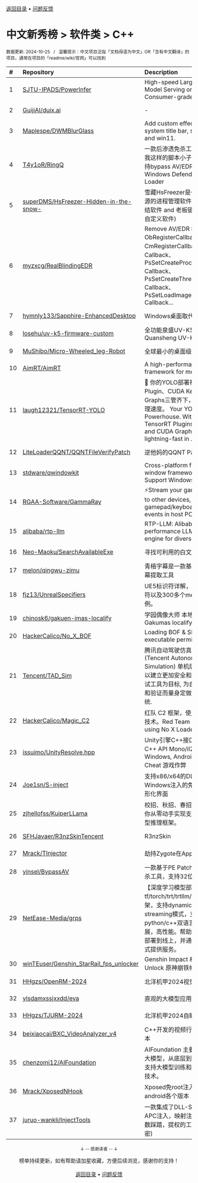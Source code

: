 <a href="https://gitee.com/GrowingGit/GitHub-Chinese-Top-Charts#github中文排行榜">返回目录</a> • <a href="/content/docs/feedback.md">问题反馈</a>

# 中文新秀榜 > 软件类 > C++
<sub>数据更新: 2024-10-25&nbsp;&nbsp;&nbsp;/&nbsp;&nbsp;&nbsp;温馨提示：中文项目泛指「文档母语为中文」OR「含有中文翻译」的项目，通常在项目的「readme/wiki/官网」可以找到</sub>

|#|Repository|Description|Stars|Updated|Created|
|:-|:-|:-|:-|:-|:-|
|1|[SJTU-IPADS/PowerInfer](https://github.com/SJTU-IPADS/PowerInfer)|High-speed Large Language Model Serving on PCs with Consumer-grade GPUs|7936|2024-09-06|2023-12-15|
|2|[GuijiAI/duix.ai](https://github.com/GuijiAI/duix.ai)|-|4464|2024-08-23|2024-05-16|
|3|[Maplespe/DWMBlurGlass](https://github.com/Maplespe/DWMBlurGlass)|Add custom effect to global system title bar, support win10 and win11.|1954|2024-09-03|2024-01-14|
|4|[T4y1oR/RingQ](https://github.com/T4y1oR/RingQ)|一款后渗透免杀工具，助力每一位像我这样的脚本小子快速实现免杀，支持bypass AV/EDR 360 火绒 Windows Defender Shellcode Loader|1114|2024-09-01|2024-05-11|
|5|[superDMS/HsFreezer-Hidden-in-the-snow-](https://github.com/superDMS/HsFreezer-Hidden-in-the-snow-)|雪藏HsFreezer是一款调度计算机资源的进程管理软件 and 游戏暂停冻结软件 and 老板键平替软件 and .....自定义软件)|966|2024-10-17|2024-04-16|
|6|[myzxcg/RealBlindingEDR](https://github.com/myzxcg/RealBlindingEDR)|Remove AV/EDR Kernel ObRegisterCallbacks、CmRegisterCallback、MiniFilter Callback、PsSetCreateProcessNotifyRoutine Callback、PsSetCreateThreadNotifyRoutine Callback、PsSetLoadImageNotifyRoutine Callback...|926|2024-06-21|2023-10-28|
|7|[hymnly133/Sapphire-EnhancedDesktop](https://github.com/hymnly133/Sapphire-EnhancedDesktop)|Windows桌面取代软件|903|2024-10-03|2024-07-15|
|8|[losehu/uv-k5-firmware-custom](https://github.com/losehu/uv-k5-firmware-custom)|全功能泉盛UV-K5/K6固件 Quansheng UV-K5/K6 Firmware|725|2024-10-23|2023-11-30|
|9|[MuShibo/Micro-Wheeled_leg-Robot](https://github.com/MuShibo/Micro-Wheeled_leg-Robot)|全球最小的桌面级双轮腿机器人！|696|2024-09-19|2024-07-20|
|10|[AimRT/AimRT](https://github.com/AimRT/AimRT)|A high-performance runtime framework for modern robotics.|618|2024-10-24|2024-09-23|
|11|[laugh12321/TensorRT-YOLO](https://github.com/laugh12321/TensorRT-YOLO)|🚀 你的YOLO部署神器。TensorRT Plugin、CUDA Kernel、CUDA Graphs三管齐下，享受闪电般的推理速度。  Your YOLO Deployment Powerhouse. With the synergy of TensorRT Plugins, CUDA Kernels, and CUDA Graphs, experience lightning-fast in ...|580|2024-10-18|2024-01-28|
|12|[LiteLoaderQQNT/QQNTFileVerifyPatch](https://github.com/LiteLoaderQQNT/QQNTFileVerifyPatch)|逆他妈的QQNT Patch文件检测|571|2024-09-20|2023-12-12|
|13|[stdware/qwindowkit](https://github.com/stdware/qwindowkit)|Cross-platform frameless window framework for Qt. Support Windows, macOS, Linux.|558|2024-09-15|2023-11-29|
|14|[RGAA-Software/GammaRay](https://github.com/RGAA-Software/GammaRay)|⚡️Stream your games and desktop to other devices, and replay gamepad/keyboard/mouse events in host PC|546|2024-10-22|2024-04-18|
|15|[alibaba/rtp-llm](https://github.com/alibaba/rtp-llm)|RTP-LLM: Alibaba's high-performance LLM inference engine for diverse applications.|533|2024-10-14|2023-12-27|
|16|[Neo-Maoku/SearchAvailableExe](https://github.com/Neo-Maoku/SearchAvailableExe)|寻找可利用的白文件|446|2024-05-14|2024-03-05|
|17|[melon/qingwu-zimu](https://github.com/melon/qingwu-zimu)|青梧字幕是一款基于whisper的AI字幕提取工具|428|2024-08-21|2024-02-27|
|18|[fjz13/UnrealSpecifiers](https://github.com/fjz13/UnrealSpecifiers)|UE5标识符详解，包含100多个标识符以及300多个meta的解释和示例。|418|2024-10-23|2024-04-04|
|19|[chinosk6/gakuen-imas-localify](https://github.com/chinosk6/gakuen-imas-localify)|学园偶像大师 本地化插件 / Gakumas localify plugin|382|2024-09-05|2024-05-17|
|20|[HackerCalico/No_X_BOF](https://github.com/HackerCalico/No_X_BOF)|Loading BOF & ShellCode without executable permission memory.|341|2024-10-23|2024-02-06|
|21|[Tencent/TAD_Sim](https://github.com/Tencent/TAD_Sim)|腾讯自动驾驶仿真系统 TAD Sim (Tencent Autonomous Driving Simulation) 单机版是腾讯自动驾驶以建立更加安全和高效的自动驾驶测试工具为目标, 为自动驾驶系统研发和验证而量身定做的跨平台分布式系统.|285|2024-09-23|2024-08-01|
|22|[HackerCalico/Magic_C2](https://github.com/HackerCalico/Magic_C2)|红队 C2 框架，使用 No X Loader 技术。Red Team C2 Framework, using No X Loader technology.|267|2024-09-13|2024-07-17|
|23|[issuimo/UnityResolve.hpp](https://github.com/issuimo/UnityResolve.hpp)|Unity引擎C++接口   Unity Engine C++ API   Mono/il2cpp   支持 Windows, Android, Linux   Game Cheat   游戏作弊|255|2024-10-24|2023-11-18|
|24|[Joe1sn/S-inject](https://github.com/Joe1sn/S-inject)|支持x86/x64的DLL和Shellcode 的Windows注入的免杀工具，支持图形化界面|237|2024-07-07|2024-02-05|
|25|[zjhellofss/KuiperLLama](https://github.com/zjhellofss/KuiperLLama)|校招、秋招、春招、实习好项目，带你从零动手实现支持LLama的大模型推理框架。|211|2024-10-21|2024-04-25|
|26|[SFHJavaer/R3nzSkinTencent](https://github.com/SFHJavaer/R3nzSkinTencent)|R3nzSkin|205|2024-09-02|2024-06-01|
|27|[Mrack/TInjector](https://github.com/Mrack/TInjector)|劫持Zygote在App启动前注入so|180|2024-09-23|2024-05-14|
|28|[yinsel/BypassAV](https://github.com/yinsel/BypassAV)|一款基于PE Patch技术的后渗透免杀工具，支持32位和64位|170|2024-10-23|2024-08-03|
|29|[NetEase-Media/grps](https://github.com/NetEase-Media/grps)|【深度学习模型部署框架】支持tf/torch/trt/trtllm/vllm以及更多nn框架，支持dynamic batching、streaming模式，支持python/c++双语言，可限制，可拓展，高性能。帮助用户快速地将模型部署到线上，并通过http/rpc接口方式提供服务。|153|2024-10-24|2024-07-04|
|30|[winTEuser/Genshin_StarRail_fps_unlocker](https://github.com/winTEuser/Genshin_StarRail_fps_unlocker)|Genshin Impact & HKSR Fps Unlock 原神崩铁帧率解锁|153|2024-10-22|2024-06-15|
|31|[HHgzs/OpenRM-2024](https://github.com/HHgzs/OpenRM-2024)|北洋机甲2024视觉算法库|146|2024-10-12|2024-08-15|
|32|[ylsdamxssjxxdd/eva](https://github.com/ylsdamxssjxxdd/eva)|直观的大模型应用软件: 机体|143|2024-10-12|2024-02-25|
|33|[HHgzs/TJURM-2024](https://github.com/HHgzs/TJURM-2024)|北洋机甲2024自瞄框架|139|2024-09-20|2024-08-15|
|34|[beixiaocai/BXC_VideoAnalyzer_v4](https://github.com/beixiaocai/BXC_VideoAnalyzer_v4)|C++开发的视频行为分析系统v4版本|138|2024-10-21|2023-12-28|
|35|[chenzomi12/AIFoundation](https://github.com/chenzomi12/AIFoundation)|AIFoundation 主要是指AI系统遇到大模型，从底层到上层如何系统级地支持大模型训练和推理，全栈的核心技术。|128|2024-08-19|2024-07-17|
|36|[Mrack/XposedNHook](https://github.com/Mrack/XposedNHook)|Xposed免root注入so方案, 支持android各个版本|122|2024-05-01|2024-04-19|
|37|[juruo-wankli/InjectTools](https://github.com/juruo-wankli/InjectTools)|一款集成了DLL-Session0注入，APC注入，映射注入，线程劫持，函数踩踏，提权的工具(支持BIN加解密)|116|2024-08-13|2024-07-06|

<div align="center">
    <p><sub>↓ -- 感谢读者 -- ↓</sub></p>
    榜单持续更新，如有帮助请加星收藏，方便后续浏览，感谢你的支持！
</div>

<br/>

<div align="center"><a href="https://gitee.com/GrowingGit/GitHub-Chinese-Top-Charts#github中文排行榜">返回目录</a> • <a href="/content/docs/feedback.md">问题反馈</a></div>
